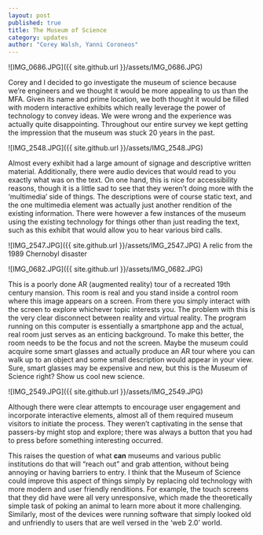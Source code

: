 ```yaml
---
layout: post
published: true
title: The Museum of Science
category: updates
author: "Corey Walsh, Yanni Coroneos"
---
```


![IMG_0686.JPG]({{ site.github.url }}/assets/IMG_0686.JPG)

Corey and I decided to go investigate the museum of science because we’re engineers and we thought it would be more appealing to us than the MFA. Given its name and prime location, we both thought it would be filled with modern interactive exhibits which really leverage the power of technology to convey ideas. We were wrong and the experience was actually quite disappointing. Throughout our entire survey we kept getting the impression that the museum was stuck 20 years in the past.

![IMG_2548.JPG]({{ site.github.url }}/assets/IMG_2548.JPG)

Almost every exhibit had a large amount of signage and descriptive written material. Additionally, there were audio devices that would read to you exactly what was on the text. On one hand, this is nice for accessibility reasons, though it is a little sad to see that they weren’t doing more with the ‘multimedia’ side of things. The descriptions were of course static text, and the one multimedia element was actually just another rendition of the existing information. There were however a few instances of the museum using the existing technology for things other than just reading the text, such as this exhibit that would allow you to hear various bird calls.

![IMG_2547.JPG]({{ site.github.url }}/assets/IMG_2547.JPG)
A relic from the 1989 Chernobyl disaster

![IMG_0682.JPG]({{ site.github.url }}/assets/IMG_0682.JPG)

This is a poorly done AR (augmented reality) tour of a recreated 19th century mansion. This room is real and you stand inside a control room where this image appears on a screen. From there you simply interact with the screen to explore whichever topic interests you. The problem with this is the very clear disconnect between reality and virtual reality. The program running on this computer is essentially a smartphone app and the actual, real room just serves as an enticing background. To make this better, the room needs to be the focus and not the screen. Maybe the museum could acquire some smart glasses and actually produce an AR tour where you can walk up to an object and some small description would appear in your view. Sure, smart glasses may be expensive and new, but this is the Museum of Science right? Show us cool new science.

![IMG_2549.JPG]({{ site.github.url }}/assets/IMG_2549.JPG)

Although there were clear attempts to encourage user engagement and incorporate interactive elements, almost all of them required museum visitors to initiate the process. They weren’t captivating in the sense that passers-by might stop and explore; there was always a button that you had to press before something interesting occurred. 

This raises the question of what **can** museums and various public institutions do that will “reach out” and grab attention, without being annoying or having barriers to entry. I think that the Museum of Science could improve this aspect of things simply by replacing old technology with more modern and user friendly renditions. For example, the touch screens that they did have were all very unresponsive, which made the theoretically simple task of poking an animal to learn more about it more challenging. Similarly, most of the devices were running software that simply looked old and unfriendly to users that are well versed in the ‘web 2.0’ world.